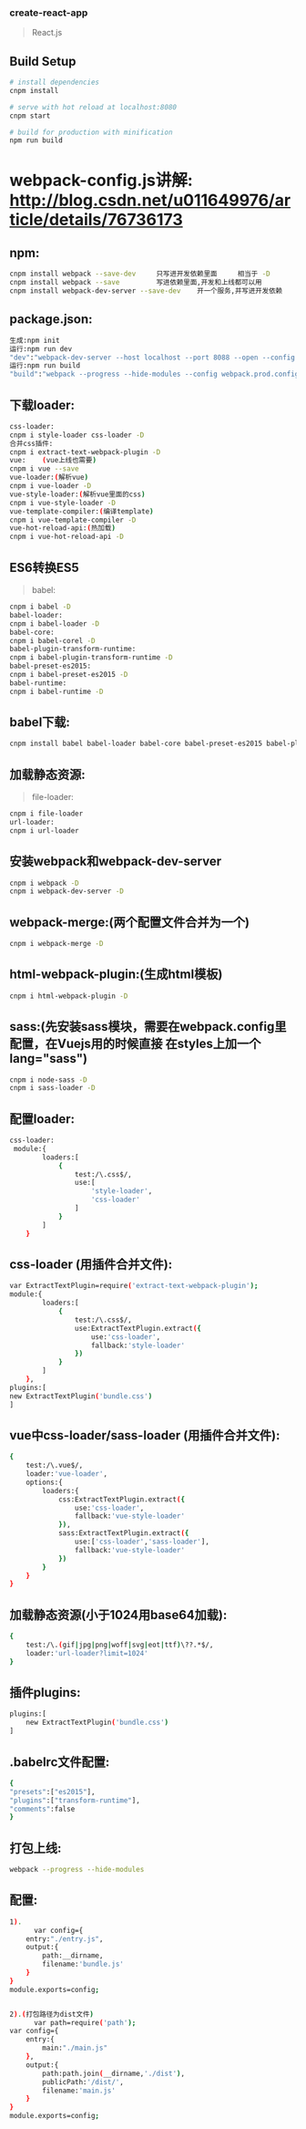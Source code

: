
 ### create-react-app

>  React.js 

## Build Setup

``` bash
# install dependencies
cnpm install

# serve with hot reload at localhost:8080
cnpm start

# build for production with minification
npm run build
```
# webpack-config.js讲解: http://blog.csdn.net/u011649976/article/details/76736173


## npm:
``` bash
cnpm install webpack --save-dev		只写进开发依赖里面  	  相当于 -D
cnpm install webpack --save			写进依赖里面,开发和上线都可以用
cnpm install webpack-dev-server --save-dev	  开一个服务,并写进开发依赖
```

## package.json:
``` bash
生成:npm init
运行:npm run dev
"dev":"webpack-dev-server --host localhost --port 8088 --open --config webpack.config.js"
运行:npm run build
"build":"webpack --progress --hide-modules --config webpack.prod.config.js"
```

## 下载loader:
``` bash
css-loader:
cnpm i style-loader css-loader -D 	
合并css插件:
cnpm i extract-text-webpack-plugin -D
vue:	(vue上线也需要)
cnpm i vue --save		
vue-loader:(解析vue)
cnpm i vue-loader -D
vue-style-loader:(解析vue里面的css)
cnpm i vue-style-loader -D
vue-template-compiler:(编译template)
cnpm i vue-template-compiler -D
vue-hot-reload-api:(热加载)
cnpm i vue-hot-reload-api -D
```

## ES6转换ES5
> babel:
``` bash
cnpm i babel -D
babel-loader:
cnpm i babel-loader -D
babel-core:
cnpm i babel-corel -D
babel-plugin-transform-runtime:
cnpm i babel-plugin-transform-runtime -D
babel-preset-es2015:
cnpm i babel-preset-es2015 -D
babel-runtime:
cnpm i babel-runtime -D
```

## babel下载:
``` bash 
cnpm install babel babel-loader babel-core babel-preset-es2015 babel-plugin-transform-runtime babel-runtime -D
```

## 加载静态资源:
> file-loader:
``` bash
cnpm i file-loader
url-loader:
cnpm i url-loader
```

## 安装webpack和webpack-dev-server
``` bash
cnpm i webpack -D
cnpm i webpack-dev-server -D
```

## webpack-merge:(两个配置文件合并为一个)
``` bash
cnpm i webpack-merge -D
```

## html-webpack-plugin:(生成html模板)
``` bash
cnpm i html-webpack-plugin -D
```

## sass:(先安装sass模块，需要在webpack.config里配置，在Vuejs用的时候直接 在styles上加一个lang="sass")
``` bash
cnpm i node-sass -D
cnpm i sass-loader -D
```

## 配置loader:
``` bash
css-loader:
 module:{
		loaders:[
			{
				test:/\.css$/,
				use:[
					'style-loader',
					'css-loader'
				]
			}
		]
	}
```

## css-loader (用插件合并文件):
``` bash
var ExtractTextPlugin=require('extract-text-webpack-plugin');
module:{
		loaders:[
			{
				test:/\.css$/,
				use:ExtractTextPlugin.extract({
					use:'css-loader',
					fallback:'style-loader'
				})
			}
		]
	},
plugins:[
new ExtractTextPlugin('bundle.css')
]
```

## vue中css-loader/sass-loader (用插件合并文件):
``` bash
{
	test:/\.vue$/,
	loader:'vue-loader',
	options:{
		loaders:{
			css:ExtractTextPlugin.extract({
				use:'css-loader',
				fallback:'vue-style-loader'
			}),
			sass:ExtractTextPlugin.extract({
				use:['css-loader','sass-loader'],
				fallback:'vue-style-loader'
			})
		}
	}
}
```

## 加载静态资源(小于1024用base64加载):
``` bash
{
	test:/\.(gif|jpg|png|woff|svg|eot|ttf)\??.*$/,
	loader:'url-loader?limit=1024'
}
```

## 插件plugins:
``` bash
plugins:[
	new ExtractTextPlugin('bundle.css')
]
```


## .babelrc文件配置:
``` bash
{
"presets":["es2015"],
"plugins":["transform-runtime"],
"comments":false
}
```



## 打包上线:
``` bash
webpack --progress --hide-modules
```

## 配置:
``` bash
1). 
      var config={
	entry:"./entry.js",
	output:{
		path:__dirname,
		filename:'bundle.js'
	}
}	
module.exports=config;


2).(打包路径为dist文件)
      var path=require('path');
var config={
	entry:{
		main:"./main.js"
	},
	output:{
		path:path.join(__dirname,'./dist'),
		publicPath:'/dist/',
		filename:'main.js'
	}
}
module.exports=config;
```
